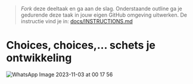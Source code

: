 > _Fork_ deze deeltaak en ga aan de slag. 
Onderstaande outline ga je gedurende deze taak in jouw eigen GitHub omgeving uitwerken. 
De instructie vind je in: [docs/INSTRUCTIONS.md](docs/INSTRUCTIONS.md)

# Choices, choices,... schets je ontwikkeling
![WhatsApp Image 2023-11-03 at 00 17 56](https://github.com/Maaike0904/choices-choices-schets-je-ontwikkeling/assets/112861144/a16b8fcd-b160-456b-abaa-a9388b492dc5)
